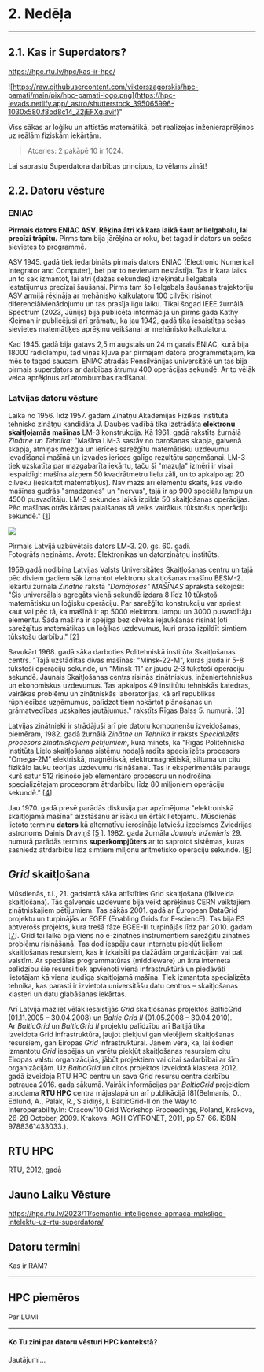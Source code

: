 # 2. Nedēļa

---

## 2.1. Kas ir Superdators?

https://hpc.rtu.lv/hpc/kas-ir-hpc/

![https://raw.githubusercontent.com/viktorszagorskis/hpc-pamati/main/pix/hpc-pamati-logo.png](https://hpc-ievads.netlify.app/_astro/shutterstock_395065996-1030x580.f8bd8c14_Z2jEFXq.avif)"

Viss sākas ar loģiku un attīstās matemātikā, bet realizejas inženieraprēķinos uz reālām fiziskām iekārtām.

> Atceries: 2 pakāpē 10 ir 1024.

Lai saprastu Superdatora darbības principus, to vēlams zināt!

## 2.2. Datoru vēsture

###  ENIAC

**Pirmais dators ENIAC ASV. Rēķina ātri kā kara laikā šaut ar lielgabalu, lai precīzi trāpītu.** Pirms tam bija jārēķina ar roku, bet tagad ir dators un sešas sievietes to programmē.

ASV 1945. gadā tiek iedarbināts pirmais dators ENIAC (Electronic Numerical Integrator and Computer), bet par to nevienam nestāstīja. Tas ir kara laiks un to sāk izmantot, lai ātri (dažās sekundēs) izrēķinātu lielgabala iestatījumus precīzai šaušanai. Pirms tam šo lielgabala šaušanas trajektoriju ASV armijā rēķināja ar mehānisko kalkulatoru 100 cilvēki risinot diferenciālvienādojumu un tas prasīja ilgu laiku. Tikai šogad IEEE žurnālā Spectrum (2023, Jūnijs) bija publicēta informācija un pirms gada Kathy Kleiman ir publicējusi arī grāmatu, ka jau 1942, gadā tika iesaistītas sešas sievietes matemātiķes aprēķinu veikšanai ar mehānisko kalkulatoru. 

Kad 1945. gadā bija gatavs 2,5 m augstais un 24 m garais ENIAC, kurā bija 18000 radiolampu, tad viņas kļuva par pirmajām datora programmētājām, kā mēs to tagad saucam.
ENIAC atradās Pensilvānijas universitātē un tas bija pirmais superdators ar darbības ātrumu 400 operācijas sekundē. Ar to vēlāk veica aprēķinus arī atombumbas radīšanai. 


###  Latvijas datoru vēsture

Laikā no 1956. līdz 1957. gadam Zinātņu Akadēmijas Fizikas Institūta tehnisko zinātņu kandidāta J. Daubes vadībā tika izstrādāta **elektronu skaitļojamās mašīnas** LM-3 konstrukcija. Kā 1961. gadā rakstīts žurnālā *Zinātne un Tehnika*: "Mašīna LM-3 sastāv no barošanas skapja, galvenā skapja, atmiņas mezgla un ierīces sarežģītu matemātisku uzdevumu ievadīšanai mašīnā un izvades ierīces galīgo rezultātu saņemšanai. LM-3 tiek uzskatīta par mazgabarīta iekārtu, taču šī "mazuļa" izmēri ir visai iespaidīgi: mašīna aizņem 50 kvadrātmetru lielu zāli, un to apkalpo ap 20 cilvēku (ieskaitot matemātiķus). Nav mazs arī elementu skaits, kas veido mašīnas gudrās "smadzenes" un "nervus", tajā ir ap 900 speciālu lampu un 4500 pusvadītāju. LM-3 sekundes laikā izpilda 50 skaitļošanas operācijas. Pēc mašīnas otrās kārtas palaišanas tā veiks vairākus tūkstošus operāciju sekundē." [[1](http://periodika.lv/periodika2-viewer/?lang=fr#panel:pa|issue:617244|article:DIVL46|query:LM-3%20)]

![](https://enciklopedija.lv/api/image/thumbnail?name=35d33c81a252-352eb7d9-4d1f-45d4-bb24-99ca00e9349d.jpg&size=multimedia)

Pirmais Latvijā uzbūvētais dators LM-3. 20. gs. 60. gadi.  
Fotogrāfs nezināms. Avots: Elektronikas un datorzinātņu institūts.

1959.gadā nodibina Latvijas Valsts Universitātes Skaitļošanas centru un tajā pēc diviem gadiem sāk izmantot elektronu skaitļošanas mašīnu BESM-2. Iekārtu žurnāla *Zinātne* rakstā *"Domājošās" MAŠĪNAS* apraksta sekojoši: "Šis universālais agregāts vienā sekundē izdara 8 līdz 10 tūkstoš matemātisku un loģisku operāciju. Par sarežģīto konstrukciju var spriest kaut vai pēc tā, ka mašīnā ir ap 5000 elektronu lampu un 3000 pusvadītāju elementu. Šāda mašīna ir spējīga bez cilvēka iejaukšanās risināt ļoti sarežģītus matemātikas un loģikas uzdevumus, kuri prasa izpildīt simtiem tūkstošu darbību." [[2](http://periodika.lv/periodika2-viewer/?lang=fr#panel:pa|issue:167581|article:DIVL14|query:centra%20skait%C4%BCo%C5%A1anas%20)]

Savukārt 1968. gadā sāka darboties Politehniskā institūta Skaitļošanas centrs. "Tajā uzstādītas divas mašīnas: "Minsk-22-M", kuras jauda ir 5-8 tūkstoši operāciju sekundē, un "Minsk-11" ar jaudu 2-3 tūkstoši operāciju sekundē. Jaunais Skaitļošanas centrs risinās zinātniskus, inženiertehniskus un ekonomiskus uzdevumus. Tas apkalpos 49 institūtu tehniskās katedras, vairākas problēmu un zinātniskās laboratorijas, kā arī republikas rūpniecības uzņēmumus, palīdzot tiem nokārtot plānošanas un grāmatvedības uzskaites jautājumus." rakstīts Rīgas Balss 5. numurā. [[3](http://periodika.lv/periodika2-viewer/?lang=fr#panel:pa|issue:337785|article:DIVL17|query:Skait%C4%BCo%C5%A1anas%20centrs%20)]

Latvijas zinātnieki ir strādājuši arī pie datoru komponenšu izveidošanas, piemēram, 1982. gadā žurnālā *Zinātne un Tehnika* ir raksts *Specializēts procesors zinātniskajiem pētījumiem*, kurā minēts, ka "Rīgas Politehniskā institūta Lielo skaitļošanas sistēmu nodaļā radīts specializēts procesors "Omega-2M" elektriskā, magnētiskā, elektromagnētiskā, siltuma un citu fizikālo lauku teorijas uzdevumu risināšanai. Tas ir eksperimentāls paraugs, kurš satur 512 risinošo jeb elementāro procesoru un nodrošina specializētajam procesoram ātrdarbību līdz 80 miljoniem operāciju sekundē." [[4](http://periodika.lv/periodika2-viewer/?lang=fr#panel:pa|issue:617497|article:DIVL85|query:procesoru%20procesoram%20)]

Jau 1970. gadā presē parādās diskusija par apzīmējuma "elektroniskā skaitļojamā mašīna" aizstāšanu ar īsāku un ērtāk lietojamu. Mūsdienās lietoto terminu **dators** kā alternatīvu ierosināja latviešu izcelsmes Zviedrijas astronoms Dainis Draviņš [[5](http://periodika.lv/periodika2-viewer/?lang=fr#panel:pa|issue:10759|article:DIVL226|query:DATORS%20elektronisk%C4%81%20elektroniskais%20) ]. 1982. gada žurnāla *Jaunais inženieris* 29. numurā parādās termins **superkompjūters** ar to saprotot sistēmas, kuras sasniedz ātrdarbību līdz simtiem miljonu aritmētisko operāciju sekundē. [[6](http://periodika.lv/periodika2-viewer/?lang=fr#panel:pa|issue:249409|article:DIVL139|query:sist%C4%93mas%20lielo%20skait%C4%BCo%C5%A1anas%20sist%C4%93mu%20noda%C4%BC%C4%81%20)]

  


## _Grid_ skaitļošana

Mūsdienās, t.i., 21. gadsimtā sāka attīstīties Grid skaitļošana (tīklveida skaitļošana). Tās galvenais uzdevums
bija veikt aprēķinus CERN veiktajiem zinātniskajiem pētījumiem. Tas sākās 2001. gadā ar
European DataGrid projektu un turpinājās ar EGEE (Enabling Grids for E‐sciencE). Tas bija ES
aptverošs projekts, kura trešā fāze EGEE-III turpinājās līdz par 2010. gadam [[7](https://eu-egee-org.web.cern.ch/fileadmin/documents/publications/EGEEIII_Publishable_summary.pdf)].
Grid tai laikā bija viens no e-zinātnes instrumentiem sarežģītu zinātnes problēmu risināšanā.
Tas dod iespēju caur internetu piekļūt lieliem skaitļošanas resursiem, kas ir izkaisīti pa
dažādām organizācijām vai pat valstīm. Ar speciālas programmatūras (middleware) un ātra
interneta palīdzību šie resursi tiek apvienoti vienā infrastruktūrā un piedāvāti lietotājam kā
viena jaudīga skaitļojamā mašīna. Tiek izmantota specializēta tehnika, kas parasti ir izvietota
universitāšu datu centros – skaitļošanas klasteri un datu glabāšanas iekārtas.



Arī Latvijā mazliet vēlāk iesaistījās _Grid_ skaitļošanas projektos BalticGrid (01.11.2005 –
30.04.2008) un _Baltic Grid II_ (01.05.2008 – 30.04.2010). Ar _BalticGrid_ un _BalticGrid
II_ projektu palīdzību arī Baltijā tika izveidota Grid infrastruktūra, ļaujot piekļuvi gan vietējiem
skaitļošanas resursiem, gan Eiropas _Grid_ infrastruktūrai. Jāņem vēra, ka, lai šodien
izmantotu _Grid_ iespējas un varētu piekļūt skaitļošanas resursiem citu Eiropas valstu
organizācijās, jābūt projektiem vai citai sadarbībai ar šīm organizācijām. Uz _BalticGrid_ un
citos projektos izveidotā klastera 2012. gadā izveidoja RTU HPC centru un sava Grid resursu
centra darbību patrauca 2016. gada sākumā. Vairāk informācijas par _BalticGrid_ projektiem
atrodama __RTU HPC__ centra mājaslapā un arī publikācijā [8](Belmanis, O., Edlund, A., Palak, R., Slaidiņš, I. BalticGrid-II on the Way to Interoperability.In: Cracow&#39;10 Grid Workshop Proceedings, Poland, Krakova, 26-28 October, 2009. Krakova:
AGH CYFRONET, 2011, pp.57-66. ISBN 9788361433033.).


## RTU HPC

RTU, 2012, gadā

## Jauno Laiku Vēsture

https://hpc.rtu.lv/2023/11/semantic-intelligence-apmaca-maksligo-intelektu-uz-rtu-superdatora/




## Datoru termini

Kas ir RAM?

---


## HPC piemēros

Par LUMI

---

#### Ko Tu zini par datoru vēsturi HPC kontekstā?

Jautājumi...
